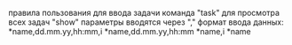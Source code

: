 правила пользования
для ввода задачи команда "task"
для просмотра всех задач "show"
параметры вводятся через ","
формат ввода данных:
*name,dd.mm.yy,hh:mm,i
*name,dd.mm.yy,hh:mm
*name,i
*name